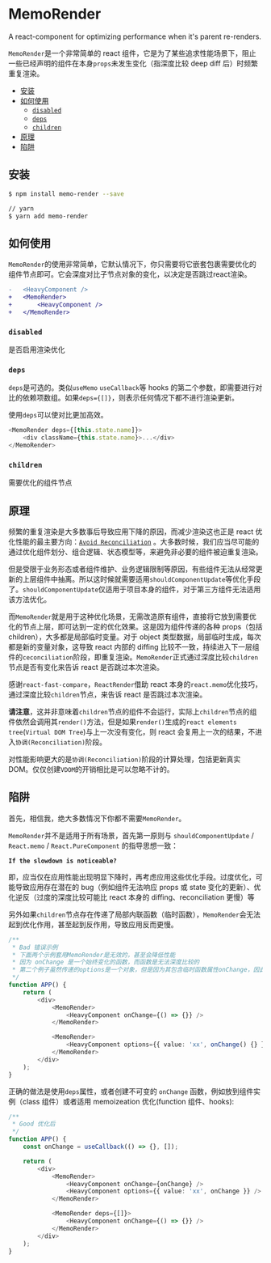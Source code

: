 # MemoRender

A react-component for optimizing performance when it's parent re-renders.

`MemoRender`是一个非常简单的 react 组件，它是为了某些追求性能场景下，阻止一些已经声明的组件在本身`props`未发生变化（指深度比较 deep diff 后）时频繁重复渲染。

<!-- vim-markdown-toc GFM -->

* [安装](#安装)
* [如何使用](#如何使用)
    - [`disabled`](#disabled)
    - [`deps`](#deps)
    - [`children`](#children)
* [原理](#原理)
* [陷阱](#陷阱)

<!-- vim-markdown-toc -->

## 安装

```bash
$ npm install memo-render --save

// yarn
$ yarn add memo-render
```

## 如何使用

`MemoRender`的使用非常简单，它默认情况下，你只需要将它嵌套包裹需要优化的组件节点即可。它会深度对比子节点对象的变化，以决定是否跳过react渲染。

```diff
-   <HeavyComponent />
+   <MemoRender>
+       <HeavyComponent />
+   </MemoRender>
```

### `disabled`

是否启用渲染优化

### `deps`

`deps`是可选的。类似`useMemo` `useCallback`等 hooks 的第二个参数，即需要进行对比的依赖项数组。如果`deps={[]}`，则表示任何情况下都不进行渲染更新。

使用`deps`可以使对比更加高效。

```typescript
<MemoRender deps={[this.state.name]}>
    <div className={this.state.name}>...</div>
</MemoRender>
```

### `children`

需要优化的组件节点

## 原理

频繁的重复渲染是大多数事后导致应用下降的原因，而减少渲染这也正是 react 优化性能的最主要方向：[`Avoid Reconciliation`](https://reactjs.org/docs/optimizing-performance.html#avoid-reconciliation) 。大多数时候，我们应当尽可能的通过优化组件划分、组合逻辑、状态模型等，来避免非必要的组件被迫重复渲染。

但是受限于业务形态或者组件维护、业务逻辑限制等原因，有些组件无法从经常更新的上层组件中抽离。所以这时候就需要适用`shouldComponentUpdate`等优化手段了。`shouldComponentUpdate`仅适用于项目本身的组件，对于第三方组件无法适用该方法优化。

而`MemoRender`就是用于这种优化场景，无需改造原有组件，直接将它放到需要优化的节点上层，即可达到一定的优化效果。这是因为组件传递的各种 props（包括 children），大多都是局部临时变量。对于 object 类型数据，局部临时生成，每次都是新的变量对象，这导致 react 内部的 diffing 比较不一致，持续进入下一层组件的`ceconciliation`阶段，即重复渲染。`MemoRender`正式通过深度比较`children`节点是否有变化来告诉 react 是否跳过本次渲染。

感谢`react-fast-compare`，`ReactRender`借助 react 本身的`react.memo`优化技巧，通过深度比较`children`节点，来告诉 react 是否跳过本次渲染。

**请注意**，这并非意味着`children`节点的组件不会运行，实际上`children`节点的组件依然会调用其`render()`方法，但是如果`render()`生成的`react elements tree`(`Virtual DOM Tree`)与上一次没有变化，则 react 会复用上一次的结果，不进入`协调(Reconciliation)`阶段。

对性能影响更大的是`协调(Reconciliation)`阶段的计算处理，包括更新真实 DOM。仅仅创建`VDOM`的开销相比是可以忽略不计的。

## 陷阱

首先，相信我，绝大多数情况下你都不需要`MemoRender`。

`MemoRender`并不是适用于所有场景，首先第一原则与 `shouldComponentUpdate` / `React.memo` / `React.PureComponent` 的指导思想一致：

**`If the slowdown is noticeable?`**

即，应当仅在应用性能出现明显下降时，再考虑应用这些优化手段。过度优化，可能导致应用存在潜在的 bug（例如组件无法响应 props 或 state 变化的更新）、优化逆反（过度的深度比较可能比 react 本身的 diffing、reconciliation 更慢）等

另外如果`children`节点存在传递了局部内联函数（临时函数），`MemoRender`会无法起到优化作用，甚至起到反作用，导致应用反而更慢。

```typescript
/**
 * Bad 错误示例
 * 下面两个示例套用MemoRender是无效的，甚至会降低性能
 * 因为 onChange 是一个始终变化的函数，而函数是无法深度比较的
 * 第二个例子虽然传递的options是一个对象，但是因为其包含临时函数属性onChange，因此也会导致优化失效
 */
function APP() {
    return (
        <div>
            <MemoRender>
                <HeavyComponent onChange={() => {}} />
            </MemoRender>

            <MemoRender>
                <HeavyComponent options={{ value: 'xx', onChange() {} }} />
            </MemoRender>
        </div>
    );
}
```

正确的做法是使用`deps`属性，或者创建不可变的 `onChange` 函数，例如放到组件实例（class 组件）或者适用 memoizeation 优化(function 组件、hooks):

```typescript
/**
 * Good 优化后
 */
function APP() {
    const onChange = useCallback(() => {}, []);

    return (
        <div>
            <MemoRender>
                <HeavyComponent onChange={onChange} />
                <HeavyComponent options={{ value: 'xx', onChange }} />
            </MemoRender>

            <MemoRender deps={[]}>
                <HeavyComponent onChange={() => {}} />
            </MemoRender>
        </div>
    );
}
```

